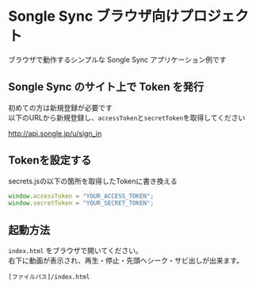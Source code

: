 # Songle Sync ブラウザ向けプロジェクト

ブラウザで動作するシンプルな Songle Sync アプリケーション例です  

## Songle Sync のサイト上で Token を発行

初めての方は新規登録が必要です  
以下のURLから新規登録し、`accessToken`と`secretToken`を取得してください

http://api.songle.jp/u/sign_in

## Tokenを設定する

secrets.jsの以下の箇所を取得したTokenに書き換える

```javascript
window.accessToken = "YOUR_ACCESS_TOKEN";
window.secretToken = "YOUR_SECRET_TOKEN";
```

## 起動方法

 `index.html` をブラウザで開いてください。  
右下に動画が表示され、再生・停止・先頭へシーク・サビ出しが出来ます。  

```
[ファイルパス]/index.html
```
